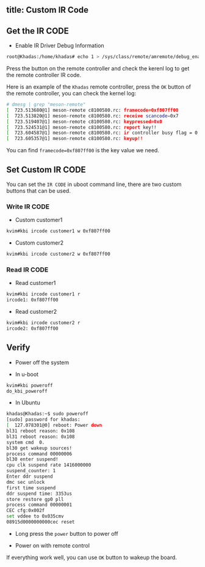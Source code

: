 title: Custom IR Code
---

## Get the IR CODE

* Enable IR Driver Debug Information

```bash
root@Khadas:/home/khadas# echo 1 > /sys/class/remote/amremote/debug_enable
```

Press the button on the remote controller and check the kerenl log to get the remote controller IR code.

Here is an example of the `Khadas` remote controller, press the `OK` button of the remote controller, you can check the kernel log:

```bash
# dmesg | grep "meson-remote"
[  723.513680@1] meson-remote c8100580.rc: framecode=0xf807ff00
[  723.513820@1] meson-remote c8100580.rc: receive scancode=0x7
[  723.519407@1] meson-remote c8100580.rc: keypressed=0x0
[  723.524531@1] meson-remote c8100580.rc: report key!!
[  723.604587@1] meson-remote c8100580.rc: ir controller busy flag = 0
[  723.605357@1] meson-remote c8100580.rc: keyup!!
```

You can find `framecode=0xf807ff00` is the key value we need.

## Set Custom IR CODE

You can set the `IR CODE` in uboot command line, there are two custom buttons that can be used.

### Write IR CODE

* Custom customer1

```bash
kvim#kbi ircode customer1 w 0xf807ff00
```

* Custom customer2

```bash
kvim#kbi ircode customer2 w 0xf807ff00
```

### Read IR CODE

* Read customer1

```bash
kvim#kbi ircode customer1 r
ircode1: 0xf807ff00
```

* Read customer2

```bash
kvim#kbi ircode customer2 r
ircode2: 0xf807ff00
```

## Verify

* Power off the system

* In u-boot

```bash
kvim#kbi poweroff
do_kbi_poweroff
```

* In Ubuntu

```bash
khadas@Khadas:~$ sudo poweroff
[sudo] password for khadas:
[  127.078301@0] reboot: Power down
bl31 reboot reason: 0x108
bl31 reboot reason: 0x108
system cmd  0.
bl30 get wakeup sources!
process command 00000006
bl30 enter suspend!
cpu clk suspend rate 1416000000
suspend_counter: 1
Enter ddr suspend
dmc sec unlock
first time suspend
ddr suspend time: 3353us
store restore gp0 pll
process command 00000001
CEC cfg:0x002f
set vddee to 0x035cmv
08915d0000000000cec reset
```

* Long press the `power` button to power off

* Power on with remote control

If everything work well, you can use `OK` button to wakeup the board.

